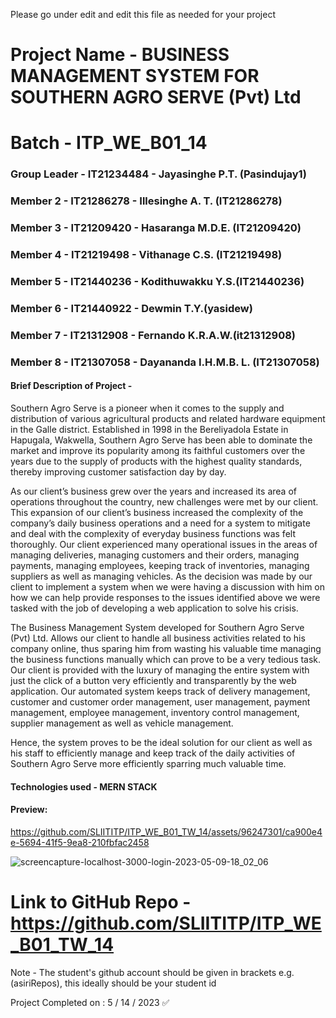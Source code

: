 Please go under edit and edit this file as needed for your project

# Project Name - BUSINESS MANAGEMENT SYSTEM FOR SOUTHERN AGRO SERVE (Pvt) Ltd 
# Batch - ITP_WE_B01_14
### Group Leader - IT21234484 - Jayasinghe P.T. (Pasindujay1)
### Member 2     - IT21286278  - Illesinghe A. T. (IT21286278)
### Member 3     - IT21209420  - Hasaranga M.D.E. (IT21209420)
### Member 4     - IT21219498  - Vithanage C.S.  (IT21219498)
### Member 5     - IT21440236 - Kodithuwakku Y.S.(IT21440236)
### Member 6     - IT21440922  - Dewmin T.Y.(yasidew)
### Member 7     - IT21312908  - Fernando K.R.A.W.(it21312908)
### Member 8     - IT21307058  - Dayananda I.H.M.B. L. (IT21307058)

#### Brief Description of Project -  

Southern Agro Serve is a pioneer when it comes to the supply and distribution of various agricultural products and related hardware equipment in the Galle district. Established in 1998 in the Bereliyadola Estate in Hapugala, Wakwella, Southern Agro Serve has been able to dominate the market and improve its popularity among its faithful customers over the years due to the supply of products with the highest quality standards, thereby improving customer satisfaction day by day.  

As our client’s business grew over the years and increased its area of operations throughout the country, new challenges were met by our client. This expansion of our client’s business increased the complexity of the company’s daily business operations and a need for a system to mitigate and deal with the complexity of everyday business functions was felt thoroughly. Our client experienced many operational issues in the areas of managing deliveries, managing customers and their orders, managing payments, managing employees, keeping track of inventories, managing suppliers as well as managing vehicles. As the decision was made by our client to implement a system when we were having a discussion with him on how we can help provide responses to the issues identified above we were tasked with the job of developing a web application to solve his crisis. 

The Business Management System developed for Southern Agro Serve (Pvt) Ltd. Allows our client to handle all business activities related to his company online, thus sparing him from wasting his valuable time managing the business functions manually which can prove to be a very tedious task. Our client is provided with the luxury of managing the entire system with just the click of a button very efficiently and transparently by the web application. Our automated system keeps track of delivery management, customer and customer order management, user management, payment management, employee management, inventory control management, supplier management as well as vehicle management. 

Hence, the system proves to be the ideal solution for our client as well as his staff to efficiently manage and keep track of the daily activities of Southern Agro Serve more efficiently sparring much valuable time. 

#### Technologies used - MERN STACK

#### Preview: 


https://github.com/SLIITITP/ITP_WE_B01_TW_14/assets/96247301/ca900e4e-5694-41f5-9ea8-210fbfac2458



![screencapture-localhost-3000-login-2023-05-09-18_02_06](https://github.com/SLIITITP/ITP_WE_B01_TW_14/assets/96247301/e6b68206-298e-4429-9489-9894d80b0dc2)


# Link to GitHub Repo - https://github.com/SLIITITP/ITP_WE_B01_TW_14

Note - The student's github account should be given in brackets e.g. (asiriRepos), this ideally should be your student id 

Project Completed on : 5 / 14 / 2023 ✅


